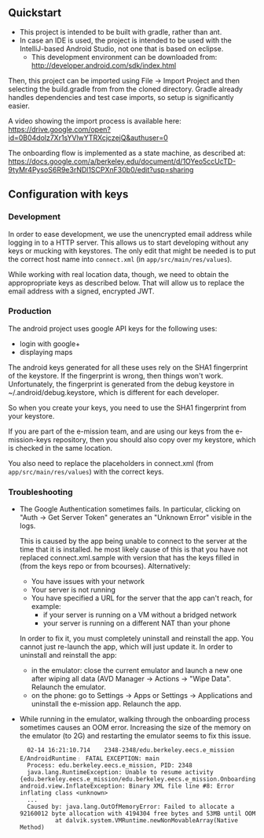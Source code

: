 ## Quickstart
* This project is intended to be built with gradle, rather than ant.
* In case an IDE is used, the project is intended to be used with the IntelliJ-based Android Studio, not one that is based on eclipse.
  * This development environment can be downloaded from:
    http://developer.android.com/sdk/index.html

Then, this project can be imported using File -> Import Project and then selecting the build.gradle from from the cloned directory. Gradle already handles dependencies and test case imports, so setup is significantly easier.

A video showing the import process is available here:
https://drive.google.com/open?id=0B04dolz7Xr1sYVlwYTRXcjczejQ&authuser=0

The onboarding flow is implemented as a state machine, as described at:
https://docs.google.com/a/berkeley.edu/document/d/1OYeo5ccUcTD-9tyMr4PysoS6R9e3rNDl1SCPXnF30b0/edit?usp=sharing

## Configuration with keys
### Development
In order to ease development, we use the unencrypted email address while
logging in to a HTTP server. This allows us to start developing without any
keys or mucking with keystores. The only edit that might be needed is to put
the correct host name into `connect.xml` (in `app/src/main/res/values`).

While working with real location data, though, we need to obtain the
appropropriate keys as described below. That will allow us to replace the email
address with a signed, encrypted JWT.

### Production
The android project uses google API keys for the following uses:
- login with google+
- displaying maps

The android keys generated for all these uses rely on the SHA1 fingerprint of
the keystore. If the fingerprint is wrong, then things won't work.
Unfortunately, the fingerprint is generated from the debug keystore in
~/.android/debug.keystore, which is different for each developer.

So when you create your keys, you need to use the SHA1 fingerprint from your
keystore.

If you are part of the e-mission team, and are using our keys from the
e-mission-keys repository, then you should also copy over my keystore, which is
checked in the same location.

You also need to replace the placeholders in connect.xml (from
`app/src/main/res/values`) with the correct keys.

### Troubleshooting ###
- The Google Authentication sometimes fails. In particular, clicking on "Auth
  -> Get Server Token" generates an "Unknown Error" visible in the logs.

    This is caused by the app being unable to connect to the server at the time
    that it is installed. he most likely cause of this is that you have not replaced
    connect.xml.sample with version that has the keys filled in (from the keys
    repo or from bcourses). Alternatively:
    - You have issues with your network
    - Your server is not running
    - You have specified a URL for the server that the app can't reach, for example:
        - if your server is running on a VM without a bridged network
        - your server is running on a different NAT than your phone

    In order to fix it, you must completely uninstall and
    reinstall the app. You cannot just re-launch the app, which will just
    update it. In order to uninstall and reinstall the app:

    - in the emulator: close the current emulator and launch a new one after wiping
      all data (AVD Manager -> Actions -> "Wipe Data". Relaunch the emulator.
    - on the phone: go to Settings -> Apps or Settings -> Applications and
      uninstall the e-mission app. Relaunch the app.

- While running in the emulator, walking through the onboarding process
  sometimes causes an OOM error. Increasing the size of the memory on the
  emulator (to 2G) and restarting the emulator seems to fix this issue.

        02-14 16:21:10.714    2348-2348/edu.berkeley.eecs.e_mission E/AndroidRuntime﹕ FATAL EXCEPTION: main
        Process: edu.berkeley.eecs.e_mission, PID: 2348
        java.lang.RuntimeException: Unable to resume activity {edu.berkeley.eecs.e_mission/edu.berkeley.eecs.e_mission.OnboardingActivity}: android.view.InflateException: Binary XML file line #8: Error inflating class <unknown>
        ...
        Caused by: java.lang.OutOfMemoryError: Failed to allocate a 92160012 byte allocation with 4194304 free bytes and 53MB until OOM
                at dalvik.system.VMRuntime.newNonMovableArray(Native Method)

